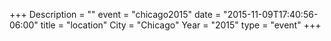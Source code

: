 +++
Description = ""
event = "chicago2015"
date = "2015-11-09T17:40:56-06:00"
title = "location"
City = "Chicago"
Year = "2015"
type = "event"
+++

